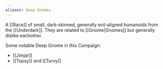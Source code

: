 ```yaml
---
aliases: Deep Gnomes
---
```


A [[Race]] of small, dark-skinned, generally evil-aligned humanoids from the [[Underdark]]. They are related to [[Gnome|Gnomes]] but generally dislike eachother.

Some notable Deep Gnome in this Campaign:
* [[Jimjar]]
* [[Topsy]] and [[Turvy]]